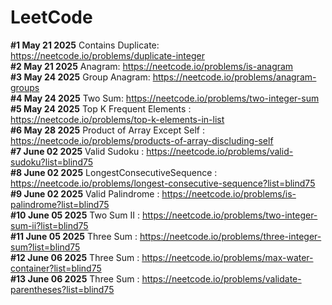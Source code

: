 # LeetCode

**#1 May 21 2025** Contains Duplicate: https://neetcode.io/problems/duplicate-integer<br>
**#2 May 21 2025** Anagram: https://neetcode.io/problems/is-anagram<br>
**#3 May 24 2025** Group Anagram: https://neetcode.io/problems/anagram-groups<br>
**#4 May 24 2025** Two Sum: https://neetcode.io/problems/two-integer-sum<br>
**#5 May 24 2025** Top K Frequent Elements : https://neetcode.io/problems/top-k-elements-in-list<br>
**#6 May 28 2025** Product of Array Except Self : https://neetcode.io/problems/products-of-array-discluding-self<br>
**#7 June 02 2025** Valid Sudoku : https://neetcode.io/problems/valid-sudoku?list=blind75<br>
**#8 June 02 2025** LongestConsecutiveSequence : https://neetcode.io/problems/longest-consecutive-sequence?list=blind75<br>
**#9 June 02 2025** Valid Palindrome : https://neetcode.io/problems/is-palindrome?list=blind75<br>
**#10 June 05 2025** Two Sum II : https://neetcode.io/problems/two-integer-sum-ii?list=blind75<br>
**#11 June 05 2025** Three Sum : https://neetcode.io/problems/three-integer-sum?list=blind75<br>
**#12 June 06 2025** Three Sum : https://neetcode.io/problems/max-water-container?list=blind75<br>
**#13 June 06 2025** Three Sum : https://neetcode.io/problems/validate-parentheses?list=blind75<br>
